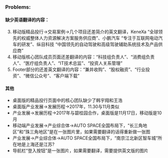 ### Problems:

#### 缺少英语翻译的内容：
3. 移动版精品投行->交易案例->几个项目还差简介的英文翻译，KeneXa “全球领先的权威整体人力资源解决方案服务供应商”、小鹏汽车 “专注于互联网电动汽车的研发”、纵目科技 “中国领先的自动驾驶和高级驾驶辅助系统技术及产品供应商”
5. 移动版核心团队成员页面还差翻译的内容：“科技组负责人”、“消费组负责人”、“医疗组负责人”、“IT技术总监”、“投资人关系管理”
9. Footer部分的还差英文翻译的内容：“兼并收购”、“股权融资”、“行业投资”、“微信公众号”、“客户端下载”

#### 其他
* 桌面版的精品投行页面中的核心团队缺少了韩宇翔和王浩
* 桌面版产业发展->发展历程->2017年，11.30与11月类似
* 产业发展->发展历程->2017年与碧桂园合作，桌面版是11月17日，移动版是10月
* 移动端产业发展->产业综合体->AUTO SPACE全国布局下，“长三角地区”和“珠三角地区”是在一张图片里，如果需要翻译的话得重新做一张图
* 产业发展->产业综合体->AUTO SPACE全国布局下，“南京江北新区智车城”所在地是上海还是江苏?
* 导航栏“登入按钮”是一张图片，如果需要翻译，需要提供英文版的图片

